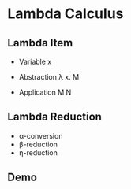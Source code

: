 # Lambda Calculus

## Lambda Item

* Variable
  x

* Abstraction
  λ x. M
  
* Application
  M N

## Lambda Reduction

* α-conversion
* β-reduction
* η-reduction

## Demo


